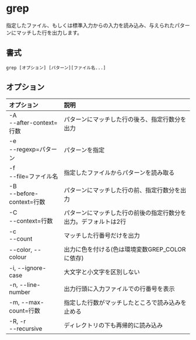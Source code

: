 # grep

指定したファイル、もしくは標準入力からの入力を読み込み、与えられたパターンにマッチした行を出力します。

## 書式

```
grep [オプション] [パターン][ファイル名...]
```

## オプション

|オプション|説明|
|:--|:--|
|-A<br>--after-context=行数|パターンにマッチした行の後ろ、指定行数分を出力|
|-e<br>--regexp=パターン|パターンを指定|
|-f<br>--file=ファイル名|指定したファイルからパターンを読み取る|
|-B<br>--before-context=行数|パターンにマッチした行の前、指定行数分を出力|
|-C<br>--context=行数|パターンにマッチした行の前後の指定行数分を出力。デフォルトは2行|
|-c<br>--count|マッチした行番号だけを出力|
|--color, --colour|出力に色を付ける(色は環境変数GREP_COLORに依存)|
|-i, --ignore-case|大文字と小文字を区別しない|
|-n, --line-number|出力行頭に入力ファイルでの行番号を表示|
|-m, --max-count=行数|指定した行数がマッチしたところで読み込みを止める|
|-R, -r<br> --recursive|ディレクトリの下も再帰的に読み込み|
